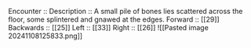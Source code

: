 Encounter :: 
Description :: A small pile of bones lies scattered across the floor, some splintered and gnawed at the edges.
Forward :: [[29]]
Backwards :: [[25]]
Left :: [[33]]
Right :: [[26]]
![[Pasted image 20241108125833.png]]